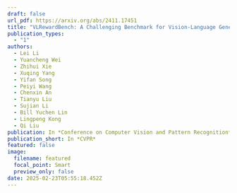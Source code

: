 ```yaml
---
draft: false
url_pdf: https://arxiv.org/abs/2411.17451
title: "VLRewardBench: A Challenging Benchmark for Vision-Language Generative Reward Models"
publication_types:
  - "1"
authors:
  - Lei Li
  - Yuancheng Wei
  - Zhihui Xie
  - Xuqing Yang 
  - Yifan Song
  - Peiyi Wang
  - Chenxin An
  - Tianyu Liu
  - Sujian Li
  - Bill Yuchen Lin
  - Lingpeng Kong
  - Qi Liu
publication: In *Conference on Computer Vision and Pattern Recognition*
publication_short: In *CVPR*
featured: false
image:
  filename: featured
  focal_point: Smart
  preview_only: false
date: 2025-02-23T05:55:18.452Z
---
```

